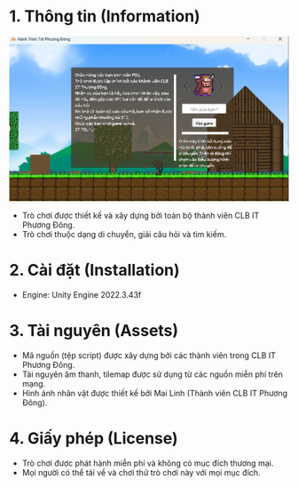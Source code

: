 # 1.  Thông tin (Information)

![img.png](CapDemo/img.png)

- Trò chơi được thiết kế và xây dựng bởi toàn bộ thành viên CLB IT Phương Đông.
- Trò chơi thuộc dạng di chuyển, giải câu hỏi và tìm kiếm.

# 2. Cài đặt (Installation)

- Engine: Unity Engine 2022.3.43f

# 3. Tài nguyên (Assets)
- Mã nguồn (tệp script) được xây dựng bởi các thành viên trong CLB IT Phương Đông.
- Tài nguyên âm thanh, tilemap được sử dụng từ các nguồn miễn phí trên mạng.
- Hình ảnh nhân vật được thiết kế bởi Mai Linh (Thành viên CLB IT Phương Đông).

# 4. Giấy phép (License)
- Trò chơi được phát hành miễn phí và không có mục đích thương mại.
- Mọi người có thể tải về và chơi thử trò chơi này với mọi mục đích.